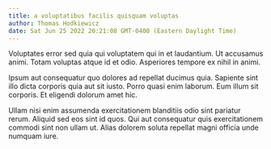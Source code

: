 ```yaml
---
title: a voluptatibus facilis quisquam voluptas
author: Thomas Hodkiewicz
date: Sat Jun 25 2022 20:21:08 GMT-0400 (Eastern Daylight Time)
---
```

Voluptates error sed quia qui voluptatem qui in et laudantium. Ut accusamus animi. Totam voluptas atque id et odio. Asperiores tempore ex nihil in animi.

 Ipsum aut consequatur quo dolores ad repellat ducimus quia. Sapiente sint illo dicta corporis quia aut sit iusto. Porro quasi enim laborum. Eum illum sit corporis. Et eligendi dolorum amet hic.

 Ullam nisi enim assumenda exercitationem blanditiis odio sint pariatur rerum. Aliquid sed eos sint id quos. Qui aut consequatur quis exercitationem commodi sint non ullam ut. Alias dolorem soluta repellat magni officia unde numquam iure.